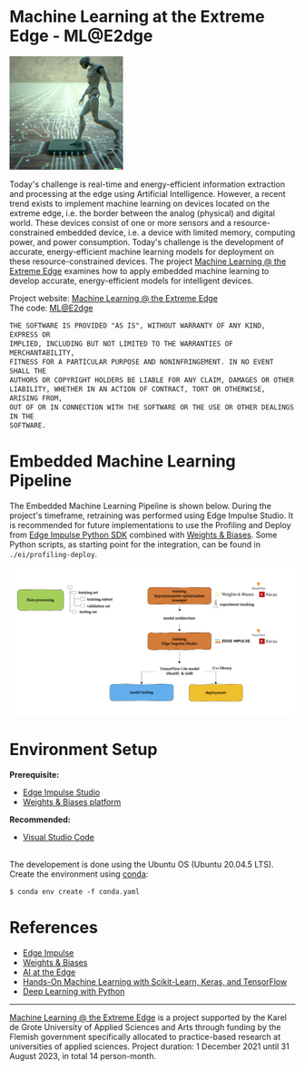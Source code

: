 # Machine Learning at the Extreme Edge - ML@E2dge

<img src="/img/mlate2dge.png" alt="MLatE2dge" width="200"/>

Today's challenge is real-time and energy-efficient information extraction and processing at the edge using Artificial Intelligence. However, a recent trend exists to implement machine learning on devices located on the extreme edge, i.e. the border between the analog (physical) and digital world. These devices consist of one or more sensors and a resource-constrained embedded device, i.e. a device with limited memory, computing power, and power consumption. Today's challenge is the development of accurate, energy-efficient machine learning models for deployment on these resource-constrained devices. The project [Machine Learning @ the Extreme Edge](https://mlate2dge.github.io/) examines how to apply embedded machine learning to develop accurate, energy-efficient models for intelligent devices.

Project website: [Machine Learning @ the Extreme Edge](https://mlate2dge.github.io/)<br>
The code: [ML@E2dge](https://github.com/MLatE2dge/mlate2dge)<br>

```
THE SOFTWARE IS PROVIDED "AS IS", WITHOUT WARRANTY OF ANY KIND, EXPRESS OR
IMPLIED, INCLUDING BUT NOT LIMITED TO THE WARRANTIES OF MERCHANTABILITY,
FITNESS FOR A PARTICULAR PURPOSE AND NONINFRINGEMENT. IN NO EVENT SHALL THE
AUTHORS OR COPYRIGHT HOLDERS BE LIABLE FOR ANY CLAIM, DAMAGES OR OTHER
LIABILITY, WHETHER IN AN ACTION OF CONTRACT, TORT OR OTHERWISE, ARISING FROM,
OUT OF OR IN CONNECTION WITH THE SOFTWARE OR THE USE OR OTHER DEALINGS IN THE
SOFTWARE.
```


# Embedded Machine Learning Pipeline

The Embedded Machine Learning Pipeline is shown below. During the project's timeframe, retraining was performed using Edge Impulse Studio. It is recommended for future implementations to use the Profiling and Deploy from [Edge Impulse Python SDK](https://docs.edgeimpulse.com/docs/tools/overview) combined with [Weights & Biases](https://docs.edgeimpulse.com/docs/integrations/weights-and-biases). Some Python scripts, as starting point for the integration, can be found in `./ei/profiling-deploy`.

![Pipeline](/img/pipeline.png)


# Environment Setup

**Prerequisite:** 
- [Edge Impulse Studio](https://edgeimpulse.com/)
- [Weights & Biases platform](https://wandb.ai/)

**Recommended:**
- [Visual Studio Code](https://code.visualstudio.com/)

<br>The developement is done using the Ubuntu OS (Ubuntu 20.04.5 LTS). Create the environment using [conda](https://docs.conda.io/en/latest/miniconda.html): 

```
$ conda env create -f conda.yaml
```

# References
- [Edge Impulse](https://edgeimpulse.com/)
- [Weights & Biases](https://wandb.ai/)
- [AI at the Edge](https://www.oreilly.com/library/view/ai-at-the/9781098120191/)
- [Hands-On Machine Learning with Scikit-Learn, Keras, and TensorFlow](https://www.oreilly.com/library/view/hands-on-machine-learning/9781098125967/)
- [Deep Learning with Python](https://www.manning.com/books/deep-learning-with-python-second-edition)


---
[Machine Learning @ the Extreme Edge](https://mlate2dge.github.io/) is a project supported by the Karel de Grote University of Applied Sciences and Arts through funding by the Flemish government specifically allocated to practice-based research at universities of applied sciences. Project duration: 1 December 2021 until 31 August 2023, in total 14 person-month.